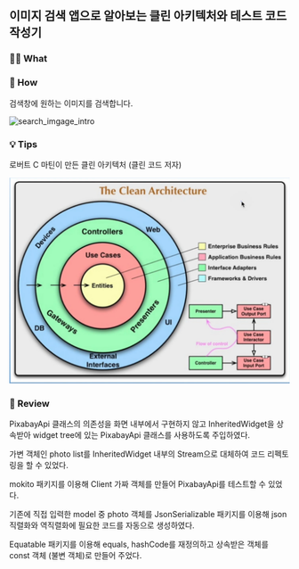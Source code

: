 ## 이미지 검색 앱으로 알아보는 클린 아키텍처와 테스트 코드 작성기

### 🤷🏻 What

### 🚀 How
검색창에 원하는 이미지를 검색합니다.

![search_imgage_intro](https://user-images.githubusercontent.com/85836879/176201825-688daacb-b543-4ef0-be7a-ef5189a4583d.gif)



### 💡 Tips
로버트 C 마틴이 만든 클린 아키텍처 (클린 코드 저자)

![img.png](img.png)

### 📖 Review
PixabayApi 클래스의 의존성을 화면 내부에서 구현하지 않고 InheritedWidget을 상속받아 widget tree에 있는 PixabayApi 클래스를 사용하도록 주입하였다. 

가변 객체인 photo list를 InheritedWidget 내부의 Stream으로 대체하여 코드 리펙토링을 할 수 있었다.

mokito 패키지를 이용해 Client 가짜 객체를 만들어 PixabayApi를 테스트할 수 있었다.

기존에 직접 입력한 model 중 photo 객체를 JsonSerializable 패키지를 이용해 json 직렬화와 역직렬화에 필요한 코드를 자동으로 생성하였다.

Equatable 패키지를 이용해 equals, hashCode를 재정의하고 상속받은 객체를 const 객체 (불변 객체)로 만들어 주었다.
